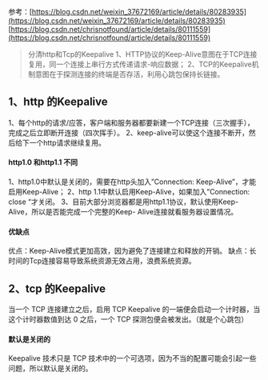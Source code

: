 参考：[https://blog.csdn.net/weixin_37672169/article/details/80283935](https://blog.csdn.net/weixin_37672169/article/details/80283935)
[https://blog.csdn.net/chrisnotfound/article/details/80111559](https://blog.csdn.net/chrisnotfound/article/details/80111559)


>分清http和Tcp的Keepalive
1、HTTP协议的Keep-Alive意图在于TCP连接复用，同一个连接上串行方式传递请求-响应数据；
2、TCP的Keepalive机制意图在于探测连接的终端是否存活，利用心跳包保持长链接。

## 1、http 的Keepalive
1、每个http的请求/应答，客户端和服务器都要新建一个TCP连接（三次握手），完成之后立即断开连接（四次挥手）。
2、keep-alive可以使这个连接不断开，然后给下一个http请求继续复用。

#### http1.0 和http1.1 不同
1、http1.0中默认是关闭的，需要在http头加入”Connection: Keep-Alive”，才能启用Keep-Alive；
2、http 1.1中默认启用Keep-Alive，如果加入”Connection: close “才关闭。
3、目前大部分浏览器都是用http1.1协议，默认使用Keep-Alive，所以是否能完成一个完整的Keep- Alive连接就看服务器设置情况。

#### 优缺点
优点：Keep-Alive模式更加高效，因为避免了连接建立和释放的开销。
缺点：长时间的Tcp连接容易导致系统资源无效占用，浪费系统资源。

## 2、tcp 的Keepalive
当一个 TCP 连接建立之后，启用 TCP Keepalive 的一端便会启动一个计时器，当这个计时器数值到达 0 之后，一个 TCP 探测包便会被发出。（就是个心跳包）

#### 默认是关闭的
Keepalive 技术只是 TCP 技术中的一个可选项，因为不当的配置可能会引起一些问题，所以默认是关闭的。

